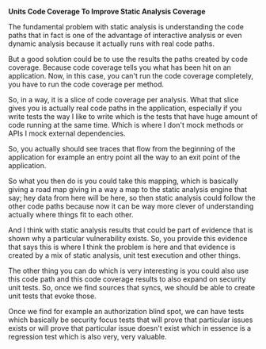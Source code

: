 **Units Code Coverage To Improve Static Analysis Coverage**

The fundamental problem with static analysis is understanding the code paths that in fact is one of the advantage of interactive analysis or even dynamic analysis because it actually runs with real code paths. 

But a good solution could be to use the results the paths created by code coverage. Because code coverage tells you what has been hit on an application. Now, in this case, you can't run the code coverage completely, you have to run the code coverage per method. 

So, in a way, it is a slice of code coverage per analysis. What that slice gives you is actually real code paths in the application, especially if you write tests the way I like to write which is the tests that have huge amount of code running at the same time. Which is where I don't mock methods or APIs I mock external dependencies.

So, you actually should see traces that flow from the beginning of the application for example an entry point all the way to an exit point of the application.

So what you then do is you could take this mapping, which is basically giving a road map giving in a way a map to the static analysis engine that say; hey data from here will be here, so then static analysis could follow the other code paths because now it can be way more clever of understanding actually where things fit to each other.

And I think with static analysis results that could be part of evidence that is shown why a particular vulnerability exists. So, you provide this evidence that says this is where I think the problem is here and that evidence is created by a mix of static analysis, unit test execution and other things.

The other thing you can do which is very interesting is you could also use this code path and this code coverage results to also expand on security unit tests. So, once we find sources that syncs, we should be able to create unit tests that evoke those. 

Once we find for example an authorization blind spot, we can have tests which basically be security focus tests that will prove that particular issues exists or will prove that particular issue doesn't exist which in essence is a regression test which is also very, very valuable.